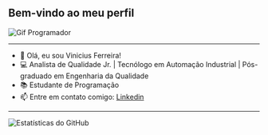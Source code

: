 ## Bem-vindo ao meu perfil

![Gif Programador](https://media.tenor.com/zn8iyusePtgAAAAM/joy.gif)

-------------------------------

- 👋 Olá, eu sou Vinicius Ferreira!
- 💻 Analista de Qualidade Jr. | Tecnólogo em Automação Industrial | Pós-graduado em Engenharia da Qualidade
- 📚 Estudante de Programação
- 📫 Entre em contato comigo: [Linkedin](https://www.linkedin.com/in/vinicius-matheus-ferreira-6994ba247/)

-------------------------------

![Estatísticas do GitHub](https://github-readme-stats.vercel.app/api?vinimathf&show_icons=true&theme=dark)